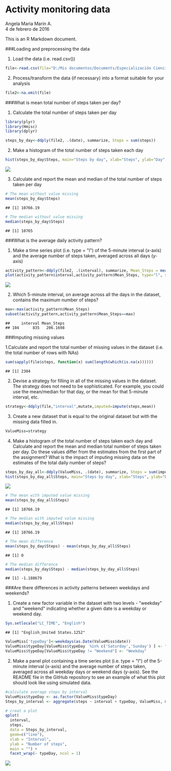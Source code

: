 # Activity monitoring data
Angela Maria Marin A.  
4 de febrero de 2016  

This is an R Markdown document. 

###Loading and preprocessing the data

1. Load the data (i.e. read.csv())


```r
file<-read.csv(file="D:/Mis documentos/Documents/Especialización Ciencia de Datos/M5 - Proyect week1/activity.csv",header=T)
```

2. Process/transform the data (if necessary) into a format suitable for your analysis


```r
file2<-na.omit(file)
```

###What is mean total number of steps taken per day?

1. Calculate the total number of steps taken per day


```r
library(plyr)
library(Hmisc)
library(dplyr)
```


```r
steps_by_day<-ddply(file2, .(date), summarize, Steps = sum(steps))
```

2. Make a histogram of the total number of steps taken each day

```r
hist(steps_by_day$Steps, main="Steps by day", xlab="Steps", ylab="Day", col="blue")
```

![](PA1_template_files/figure-html/unnamed-chunk-5-1.png)

3. Calculate and report the mean and median of the total number of steps taken per day


```r
# The mean without value missing
mean(steps_by_day$Steps)
```

```
## [1] 10766.19
```

```r
# The median without value missing
median(steps_by_day$Steps)
```

```
## [1] 10765
```

###What is the average daily activity pattern?

1. Make a time series plot (i.e. type = "l") of the 5-minute interval (x-axis) and the average number of steps taken, averaged across all days (y-axis)


```r
activity_pattern<-ddply(file2, .(interval), summarize, Mean_Steps = mean(steps))
plot(activity_pattern$interval,activity_pattern$Mean_Steps, type="l", xlab="5-minute interval", ylab="Average steps", col="blue")
```

![](PA1_template_files/figure-html/unnamed-chunk-7-1.png)

2. Which 5-minute interval, on average across all the days in the dataset, contains the maximum number of steps?


```r
max<-max(activity_pattern$Mean_Steps)
subset(activity_pattern,activity_pattern$Mean_Steps==max)
```

```
##     interval Mean_Steps
## 104      835   206.1698
```

###Imputing missing values

1.Calculate and report the total number of missing values in the dataset (i.e. the total number of rows with NAs)


```r
sum(sapply(file$steps, function(x) sum(length(which(is.na(x))))))
```

```
## [1] 2304
```


2. Devise a strategy for filling in all of the missing values in the dataset. The strategy does not need to be sophisticated. For example, you could use the mean/median for that day, or the mean for that 5-minute interval, etc.


```r
strategy<-ddply(file,"interval",mutate,imputed=impute(steps,mean))
```

3. Create a new dataset that is equal to the original dataset but with the missing data filled in.


```r
ValueMiss=strategy
```

4. Make a histogram of the total number of steps taken each day and Calculate and report the mean and median total number of steps taken per day. Do these values differ from the estimates from the first part of the assignment? What is the impact of imputing missing data on the estimates of the total daily number of steps?


```r
steps_by_day_all<-ddply(ValueMiss, .(date), summarize, Steps = sum(imputed))
hist(steps_by_day_all$Steps, main="Steps by day", xlab="Steps", ylab="Day", col="blue")
```

![](PA1_template_files/figure-html/unnamed-chunk-12-1.png)

```r
# The mean with imputed value missing
mean(steps_by_day_all$Steps)
```

```
## [1] 10766.19
```

```r
# The median with imputed value missing
median(steps_by_day_all$Steps)
```

```
## [1] 10766.19
```

```r
# The mean difference
mean(steps_by_day$Steps) - mean(steps_by_day_all$Steps)
```

```
## [1] 0
```

```r
# The median difference
median(steps_by_day$Steps) - median(steps_by_day_all$Steps)
```

```
## [1] -1.188679
```

###Are there differences in activity patterns between weekdays and weekends?

1. Create a new factor variable in the dataset with two levels - "weekday" and "weekend" indicating whether a given date is a weekday or weekend day.


```r
Sys.setlocale("LC_TIME", "English")
```

```
## [1] "English_United States.1252"
```

```r
ValueMiss['typeDay']<-weekdays(as.Date(ValueMiss$date))
ValueMiss$typeDay[ValueMiss$typeDay  %in% c('Saturday','Sunday') ] <- "Weekend"
ValueMiss$typeDay[ValueMiss$typeDay != "Weekend"] <- "Weekday"
```

2. Make a panel plot containing a time series plot (i.e. type = "l") of the 5-minute interval (x-axis) and the average number of steps taken, averaged across all weekday days or weekend days (y-axis). See the README file in the GitHub repository to see an example of what this plot should look like using simulated data.


```r
#calculate average steps by interval 
ValueMiss$typeDay <- as.factor(ValueMiss$typeDay)
Steps_by_interval <- aggregate(steps ~ interval + typeDay, ValueMiss, mean)

# creat a plot
qplot(
  interval, 
  steps, 
  data = Steps_by_interval, 
  geom=c("line"),
  xlab = "Interval", 
  ylab = "Number of steps", 
  main = "") +
  facet_wrap(~ typeDay, ncol = 1)
```

![](PA1_template_files/figure-html/unnamed-chunk-14-1.png)
